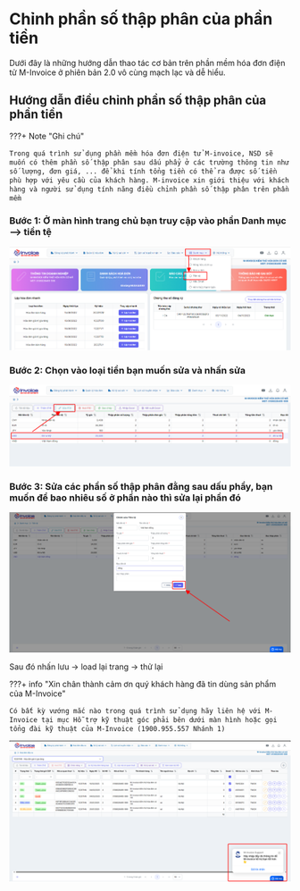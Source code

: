 # **Chỉnh phần số thập phân của phần tiền**

Dưới đây là những hướng dẫn thao tác cơ bản trên phần mềm hóa đơn điện tử M-Invoice ở phiên bản 2.0 vô cùng mạch lạc và dễ hiểu.

## **Hướng dẫn điều chỉnh phần số thập phân của phần tiền**

???+ Note "Ghi chú"

    Trong quá trình sử dụng phần mềm hóa đơn điện tử M-invoice, NSD sẽ muốn có thêm phần số thập phân sau dấu phẩy ở các trường thông tin như số lượng, đơn giá, ... để khi tính tổng tiền có thể ra được số tiền phù hợp với yêu cầu của khách hàng. M-invoice xin giới thiệu với khách hàng và người sử dụng tính năng điều chỉnh phần số thập phân trên phần mềm

### Bước 1: Ở màn hình trang chủ bạn truy cập vào phần Danh mục --> tiền tệ

[![Hình 1]][Hình 1]

[Hình 1]: ../assets/images/invoice2/2.0_chinh-thap-phan_1.png

### Bước 2: Chọn vào loại tiền bạn muốn sửa và nhấn sửa

[![Hình 2]][Hình 2]

[Hình 2]: ../assets/images/invoice2/2.0_chinh-thap-phan_2.png

### Bước 3: Sửa các phần số thập phân đằng sau dấu phẩy, bạn muốn để bao nhiêu số ở phần nào thì sửa lại phần đó

[![Hình 3]][Hình 3]

[Hình 3]: ../assets/images/invoice2/2.0_chinh-thap-phan_3.png

Sau đó nhấn lưu -> load lại trang -> thử lại

???+ info "Xin chân thành cảm ơn quý khách hàng đã tin dùng sản phẩm của M-Invoice"

    Có bất kỳ vướng mắc nào trong quá trình sử dụng hãy liên hệ với M-Invoice tại mục Hỗ trợ kỹ thuật góc phải bên dưới màn hình hoặc gọi tổng đài kỹ thuật của M-Invoice (1900.955.557 Nhánh 1)

[![Hình 4]][Hình 4]

[Hình 4]: ../assets/images/invoice2/hotro.png
